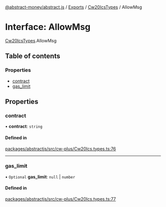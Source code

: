 [@abstract-money/abstract.js](../README.md) / [Exports](../modules.md) / [Cw20IcsTypes](../modules/Cw20IcsTypes.md) / AllowMsg

# Interface: AllowMsg

[Cw20IcsTypes](../modules/Cw20IcsTypes.md).AllowMsg

## Table of contents

### Properties

- [contract](Cw20IcsTypes.AllowMsg.md#contract)
- [gas\_limit](Cw20IcsTypes.AllowMsg.md#gas_limit)

## Properties

### contract

• **contract**: `string`

#### Defined in

[packages/abstractjs/src/cw-plus/Cw20Ics.types.ts:76](https://github.com/Abstract-OS/abstract.js/blob/c46b309/packages/abstractjs/src/cw-plus/Cw20Ics.types.ts#L76)

___

### gas\_limit

• `Optional` **gas\_limit**: ``null`` \| `number`

#### Defined in

[packages/abstractjs/src/cw-plus/Cw20Ics.types.ts:77](https://github.com/Abstract-OS/abstract.js/blob/c46b309/packages/abstractjs/src/cw-plus/Cw20Ics.types.ts#L77)
